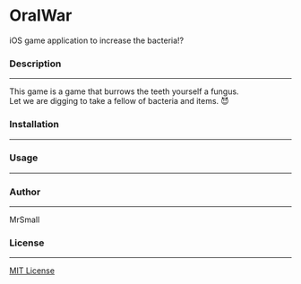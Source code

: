 # OralWar
iOS game application to increase the bacteria!?

### Description
---
This game is a game that burrows the teeth yourself a fungus.<br />
Let we are digging to take a fellow of bacteria and items.
:smiling_imp:


### Installation
---

### Usage
---

### Author
---
MrSmall

### License
---
[MIT License](http://opensource.org/licenses/MIT)

